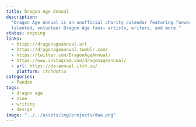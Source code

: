 ```yaml
---
title: Dragon Age Annual
description:
  "Dragon Age Annual is an unofficial charity calendar featuring fanworks from
  talented, volunteer Dragon Age fans— artists, writers, and more."
status: ongoing
links:
  - https://dragonageannual.art
  - https://dragonageannual.tumblr.com/
  - https://twitter.com/DragonAgeAnnual/
  - https://www.instagram.com/dragonageannual/
  - url: https://da-annual.itch.io/
    platform: itchdotio
categories:
  - Fandom
tags:
  - dragon age
  - zine
  - writing
  - design
image: "../../assets/img/projects/daa.png"
---
```

